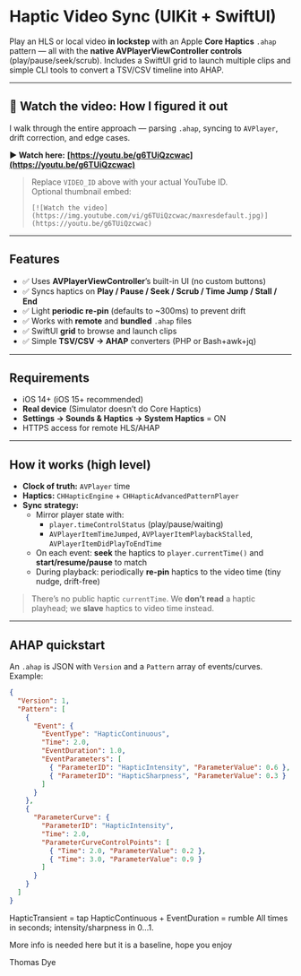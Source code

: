 # Haptic Video Sync (UIKit + SwiftUI)

Play an HLS or local video **in lockstep** with an Apple **Core Haptics** `.ahap` pattern — all with the **native AVPlayerViewController controls** (play/pause/seek/scrub). Includes a SwiftUI grid to launch multiple clips and simple CLI tools to convert a TSV/CSV timeline into AHAP.

---

## 🎥 Watch the video: How I figured it out

I walk through the entire approach — parsing `.ahap`, syncing to `AVPlayer`, drift correction, and edge cases.

**▶️ Watch here:** **[https://youtu.be/g6TUiQzcwac](https://youtu.be/g6TUiQzcwac)**

> Replace `VIDEO_ID` above with your actual YouTube ID.  
> Optional thumbnail embed:
>
> `[![Watch the video](https://img.youtube.com/vi/g6TUiQzcwac/maxresdefault.jpg)](https://youtu.be/g6TUiQzcwac)`

---

## Features

- ✅ Uses **AVPlayerViewController**’s built-in UI (no custom buttons)
- ✅ Syncs haptics on **Play / Pause / Seek / Scrub / Time Jump / Stall / End**
- ✅ Light **periodic re-pin** (defaults to ~300ms) to prevent drift
- ✅ Works with **remote** and **bundled** `.ahap` files
- ✅ SwiftUI **grid** to browse and launch clips
- ✅ Simple **TSV/CSV → AHAP** converters (PHP or Bash+awk+jq)

---

## Requirements

- iOS 14+ (iOS 15+ recommended)
- **Real device** (Simulator doesn’t do Core Haptics)
- **Settings → Sounds & Haptics → System Haptics** = ON
- HTTPS access for remote HLS/AHAP

---

## How it works (high level)

- **Clock of truth:** `AVPlayer` time
- **Haptics:** `CHHapticEngine` + `CHHapticAdvancedPatternPlayer`
- **Sync strategy:**
  - Mirror player state with:
    - `player.timeControlStatus` (play/pause/waiting)
    - `AVPlayerItemTimeJumped`, `AVPlayerItemPlaybackStalled`, `AVPlayerItemDidPlayToEndTime`
  - On each event: **seek** the haptics to `player.currentTime()` and **start/resume/pause** to match
  - During playback: periodically **re-pin** haptics to the video time (tiny nudge, drift-free)

> There’s no public haptic `currentTime`. We **don’t read** a haptic playhead; we **slave** haptics to video time instead.

---

## AHAP quickstart

An `.ahap` is JSON with `Version` and a `Pattern` array of events/curves. Example:

```json
{
  "Version": 1,
  "Pattern": [
    {
      "Event": {
        "EventType": "HapticContinuous",
        "Time": 2.0,
        "EventDuration": 1.0,
        "EventParameters": [
          { "ParameterID": "HapticIntensity", "ParameterValue": 0.6 },
          { "ParameterID": "HapticSharpness", "ParameterValue": 0.3 }
        ]
      }
    },
    {
      "ParameterCurve": {
        "ParameterID": "HapticIntensity",
        "Time": 2.0,
        "ParameterCurveControlPoints": [
          { "Time": 2.0, "ParameterValue": 0.2 },
          { "Time": 3.0, "ParameterValue": 0.9 }
        ]
      }
    }
  ]
}
```

HapticTransient = tap
HapticContinuous + EventDuration = rumble
All times in seconds; intensity/sharpness in 0…1.



More info is needed here but it is a baseline, hope you enjoy 


Thomas Dye 

